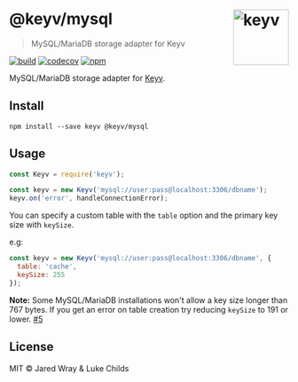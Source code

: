 # @keyv/mysql [<img width="100" align="right" src="https://rawgit.com/lukechilds/keyv/master/media/logo.svg" alt="keyv">](https://github.com/jaredwray/keyv)

> MySQL/MariaDB storage adapter for Keyv

[![build](https://github.com/jaredwray/keyv/actions/workflows/build.yaml/badge.svg)](https://github.com/jaredwray/keyv/actions/workflows/build.yaml)
[![codecov](https://codecov.io/gh/jaredwray/keyv/branch/master/graph/badge.svg?token=bRzR3RyOXZ)](https://codecov.io/gh/jaredwray/keyv)
[![npm](https://img.shields.io/npm/v/@keyv/mysql.svg)](https://www.npmjs.com/package/@keyv/mysql)

MySQL/MariaDB storage adapter for [Keyv](https://github.com/jaredwray/keyv).

## Install

```shell
npm install --save keyv @keyv/mysql
```

## Usage

```js
const Keyv = require('keyv');

const keyv = new Keyv('mysql://user:pass@localhost:3306/dbname');
keyv.on('error', handleConnectionError);
```

You can specify a custom table with the `table` option and the primary key size with `keySize`.

e.g:

```js
const keyv = new Keyv('mysql://user:pass@localhost:3306/dbname', {
  table: 'cache',
  keySize: 255
});
```

**Note:** Some MySQL/MariaDB installations won't allow a key size longer than 767 bytes. If you get an error on table creation try reducing `keySize` to 191 or lower. [#5](https://github.com/jaredwray/keyv-sql/issues/5)

## License

MIT © Jared Wray & Luke Childs

